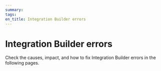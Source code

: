 ```yaml
---
summary:
tags:
en_title: Integration Builder errors
---
```


# Integration Builder errors

Check the causes, impact, and how to fix Integration Builder errors in the following pages.
